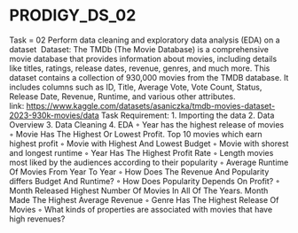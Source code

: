 # PRODIGY_DS_02

Task = 02
Perform data cleaning and exploratory data analysis (EDA) on a dataset 
Dataset: The TMDb (The Movie Database) is a comprehensive movie database that provides information about movies, including details like titles, ratings, release dates, revenue, genres, and much more. This dataset contains a collection of 930,000 movies from the TMDB database. It includes columns such as ID, Title, Average Vote, Vote Count, Status, Release Date, Revenue, Runtime, and various other attributes.
link: https://www.kaggle.com/datasets/asaniczka/tmdb-movies-dataset-2023-930k-movies/data
Task Requirement:
    1. Importing the data
    2. Data Overview
    3. Data Cleaning
    4. EDA
        ◦ Year has the highest release of movies
        ◦ Movie Has The Highest Or Lowest Profit. Top 10 movies which earn highest profit
        ◦ Movie with Highest And Lowest Budget
        ◦ Movie with shorest and longest runtime
        ◦ Year Has The Highest Profit Rate
        ◦ Length movies most liked by the audiences according to their popularity
        ◦ Average Runtime Of Movies From Year To Year
        ◦ How Does The Revenue And Popularity differs Budget And Runtime? 
        ◦ How Does Popularity Depends On Profit?
        ◦ Month Released Highest Number Of Movies In All Of The Years. Month Made The Highest Average Revenue
        ◦ Genre Has The Highest Release Of Movies
        ◦ What kinds of properties are associated with movies that have high revenues?
